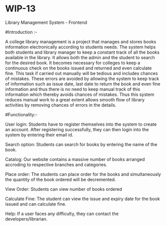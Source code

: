 # WIP-13
Library Management System - Frontend

#Introduction :-

A college library management is a project that manages and stores books information electronically according to students needs. The system helps both students and library manager to keep a constant track of all the books available in the library. It allows both the admin and the student to search for the desired book. It becomes necessary for colleges to keep a continuous check on the books issued and returned and even calculate fine. This task if carried out manually will be tedious and includes chances of mistakes. These errors are avoided by allowing the system to keep track of information such as issue date, last date to return the book and even fine information and thus there is no need to keep manual track of this information which thereby avoids chances of mistakes.
Thus this system reduces manual work to a great extent allows smooth flow of library activities by removing chances of errors in the details.

#Functionality:-

User login: Students have to register themselves into the system to create an account. After registering successfully, they can then login into the system by entering their email id.

Search option: Students can search for books by entering the name of the book.

Catalog: Our website contains a massive number of books arranged accroding to respective branches and categories. 

Place order: The students can place order for the books and simultaneously the quantity of the book ordered will be decremented.

View Order: Students can view number of books ordered

Calculate Fine: The student can view the issue and expiry date for the book issued and can calculate fine.

Help: If a user faces any difficulty, they can contact the developers/librarian.  
